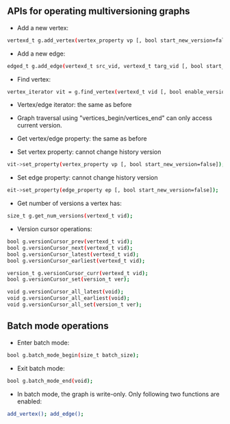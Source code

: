## APIs for operating multiversioning graphs
- Add a new vertex:

```bash
vertexd_t g.add_vertex(vertex_property vp [, bool start_new_version=false]);
```

- Add a new edge:

```bash
edged_t g.add_edge(vertexd_t src_vid, vertexd_t targ_vid [, bool start_new_version=false]);
```

- Find vertex:
```bash
vertex_iterator vit = g.find_vertex(vertexd_t vid [, bool enable_version_cursor=false]);
```

- Vertex/edge iterator: the same as before

- Graph traversal using "vertices_begin/vertices_end" can only access current version.

- Get vertex/edge property: the same as before

- Set vertex property: cannot change history version
```bash
vit->set_property(vertex_property vp [, bool start_new_version=false]);
```

- Set edge property: cannot change history version
```bash
eit->set_property(edge_property ep [, bool start_new_version=false]);
```

- Get number of versions a vertex has:
```bash
size_t g.get_num_versions(vertexd_t vid);
```

- Version cursor operations:
```bash
bool g.versionCursor_prev(vertexd_t vid);
bool g.versionCursor_next(vertexd_t vid);
bool g.versionCursor_latest(vertexd_t vid);
bool g.versionCursor_earliest(vertexd_t vid);

version_t g.versionCursor_curr(vertexd_t vid);
bool g.versionCursor_set(version_t ver);

void g.versionCursor_all_latest(void);
void g.versionCursor_all_earliest(void);
void g.versionCursor_all_set(version_t ver);
```

## Batch mode operations
- Enter batch mode:
```bash
bool g.batch_mode_begin(size_t batch_size);
````

- Exit batch mode:
```bash
bool g.batch_mode_end(void);
```

- In batch mode, the graph is write-only. Only following two functions are enabled:

```bash
add_vertex(); add_edge();
```
